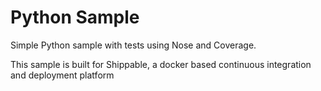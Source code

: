 Python Sample
=====================

Simple Python sample with tests using Nose and Coverage.

This sample is built for Shippable, a docker based continuous integration and deployment platform
